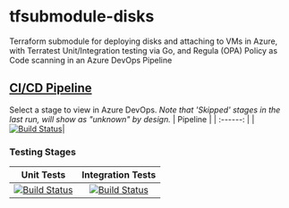 # tfsubmodule-disks
Terraform submodule for deploying disks and attaching to VMs in Azure, with Terratest Unit/Integration testing via Go, and Regula (OPA) Policy as Code scanning in an Azure DevOps Pipeline
## [CI/CD Pipeline](https://dev.azure.com/wesleytrust/Terraform/_build?definitionId=75)
Select a stage to view in Azure DevOps. *Note that 'Skipped' stages in the last run, will show as "unknown" by design.*
| Pipeline |
| :------: |
|[![Build Status](https://dev.azure.com/wesleytrust/Terraform/_apis/build/status/Modules/Resources/tfsubmodule-disks?repoName=wesley-trust%2Ftfsubmodule-disks&branchName=main)](https://dev.azure.com/wesleytrust/Terraform/_build/latest?definitionId=76&repoName=wesley-trust%2Ftfsubmodule-disks&branchName=main)|
### Testing Stages
| Unit Tests | Integration Tests |
| :--------: | :---------------: |
|    [![Build Status](https://dev.azure.com/wesleytrust/Terraform/_apis/build/status/Modules/Resources/tfsubmodule-disks?repoName=wesley-trust%2Ftfsubmodule-disks&branchName=main&stageName=Unit)](https://dev.azure.com/wesleytrust/Terraform/_build/latest?definitionId=76&repoName=wesley-trust%2Ftfsubmodule-disks&branchName=main)        |          [![Build Status](https://dev.azure.com/wesleytrust/Terraform/_apis/build/status/Modules/Resources/tfsubmodule-disks?repoName=wesley-trust%2Ftfsubmodule-disks&branchName=main&stageName=Integration)](https://dev.azure.com/wesleytrust/Terraform/_build/latest?definitionId=76&repoName=wesley-trust%2Ftfsubmodule-disks&branchName=main)        |